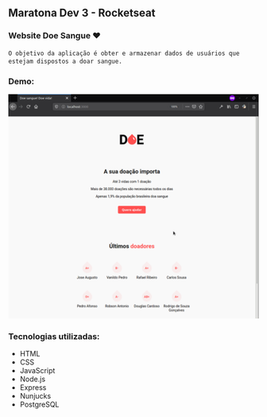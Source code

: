 ## Maratona Dev 3 - Rocketseat

### Website Doe Sangue :heart:

	O objetivo da aplicação é obter e armazenar dados de usuários que estejam dispostos a doar sangue.

### Demo:
![Demo Doe Sangue](demo.gif)

### Tecnologias utilizadas:

* HTML
* CSS
* JavaScript
* Node.js
* Express
* Nunjucks
* PostgreSQL



